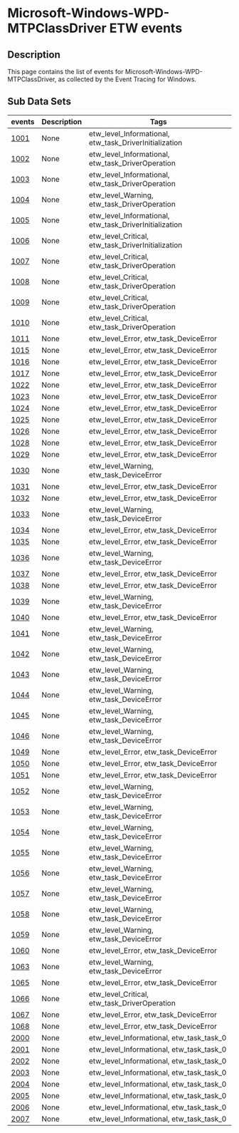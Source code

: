 # Microsoft-Windows-WPD-MTPClassDriver ETW events

## Description
This page contains the list of events for Microsoft-Windows-WPD-MTPClassDriver, as collected by the Event Tracing for Windows.

## Sub Data Sets
|events|Description|Tags|
|---|---|---|
|[1001](events/event-1001.md)|None|etw_level_Informational, etw_task_DriverInitialization|
|[1002](events/event-1002.md)|None|etw_level_Informational, etw_task_DriverOperation|
|[1003](events/event-1003.md)|None|etw_level_Informational, etw_task_DriverOperation|
|[1004](events/event-1004.md)|None|etw_level_Warning, etw_task_DriverOperation|
|[1005](events/event-1005.md)|None|etw_level_Informational, etw_task_DriverInitialization|
|[1006](events/event-1006.md)|None|etw_level_Critical, etw_task_DriverInitialization|
|[1007](events/event-1007.md)|None|etw_level_Critical, etw_task_DriverOperation|
|[1008](events/event-1008.md)|None|etw_level_Critical, etw_task_DriverOperation|
|[1009](events/event-1009.md)|None|etw_level_Critical, etw_task_DriverOperation|
|[1010](events/event-1010.md)|None|etw_level_Critical, etw_task_DriverOperation|
|[1011](events/event-1011.md)|None|etw_level_Error, etw_task_DeviceError|
|[1015](events/event-1015.md)|None|etw_level_Error, etw_task_DeviceError|
|[1016](events/event-1016.md)|None|etw_level_Error, etw_task_DeviceError|
|[1017](events/event-1017.md)|None|etw_level_Error, etw_task_DeviceError|
|[1022](events/event-1022.md)|None|etw_level_Error, etw_task_DeviceError|
|[1023](events/event-1023.md)|None|etw_level_Error, etw_task_DeviceError|
|[1024](events/event-1024.md)|None|etw_level_Error, etw_task_DeviceError|
|[1025](events/event-1025.md)|None|etw_level_Error, etw_task_DeviceError|
|[1026](events/event-1026.md)|None|etw_level_Error, etw_task_DeviceError|
|[1028](events/event-1028.md)|None|etw_level_Error, etw_task_DeviceError|
|[1029](events/event-1029.md)|None|etw_level_Error, etw_task_DeviceError|
|[1030](events/event-1030.md)|None|etw_level_Warning, etw_task_DeviceError|
|[1031](events/event-1031.md)|None|etw_level_Error, etw_task_DeviceError|
|[1032](events/event-1032.md)|None|etw_level_Error, etw_task_DeviceError|
|[1033](events/event-1033.md)|None|etw_level_Warning, etw_task_DeviceError|
|[1034](events/event-1034.md)|None|etw_level_Error, etw_task_DeviceError|
|[1035](events/event-1035.md)|None|etw_level_Error, etw_task_DeviceError|
|[1036](events/event-1036.md)|None|etw_level_Warning, etw_task_DeviceError|
|[1037](events/event-1037.md)|None|etw_level_Error, etw_task_DeviceError|
|[1038](events/event-1038.md)|None|etw_level_Error, etw_task_DeviceError|
|[1039](events/event-1039.md)|None|etw_level_Warning, etw_task_DeviceError|
|[1040](events/event-1040.md)|None|etw_level_Error, etw_task_DeviceError|
|[1041](events/event-1041.md)|None|etw_level_Warning, etw_task_DeviceError|
|[1042](events/event-1042.md)|None|etw_level_Warning, etw_task_DeviceError|
|[1043](events/event-1043.md)|None|etw_level_Warning, etw_task_DeviceError|
|[1044](events/event-1044.md)|None|etw_level_Warning, etw_task_DeviceError|
|[1045](events/event-1045.md)|None|etw_level_Warning, etw_task_DeviceError|
|[1046](events/event-1046.md)|None|etw_level_Warning, etw_task_DeviceError|
|[1049](events/event-1049.md)|None|etw_level_Error, etw_task_DeviceError|
|[1050](events/event-1050.md)|None|etw_level_Error, etw_task_DeviceError|
|[1051](events/event-1051.md)|None|etw_level_Error, etw_task_DeviceError|
|[1052](events/event-1052.md)|None|etw_level_Warning, etw_task_DeviceError|
|[1053](events/event-1053.md)|None|etw_level_Warning, etw_task_DeviceError|
|[1054](events/event-1054.md)|None|etw_level_Warning, etw_task_DeviceError|
|[1055](events/event-1055.md)|None|etw_level_Warning, etw_task_DeviceError|
|[1056](events/event-1056.md)|None|etw_level_Warning, etw_task_DeviceError|
|[1057](events/event-1057.md)|None|etw_level_Warning, etw_task_DeviceError|
|[1058](events/event-1058.md)|None|etw_level_Warning, etw_task_DeviceError|
|[1059](events/event-1059.md)|None|etw_level_Warning, etw_task_DeviceError|
|[1060](events/event-1060.md)|None|etw_level_Error, etw_task_DeviceError|
|[1063](events/event-1063.md)|None|etw_level_Warning, etw_task_DeviceError|
|[1065](events/event-1065.md)|None|etw_level_Error, etw_task_DeviceError|
|[1066](events/event-1066.md)|None|etw_level_Critical, etw_task_DriverOperation|
|[1067](events/event-1067.md)|None|etw_level_Error, etw_task_DeviceError|
|[1068](events/event-1068.md)|None|etw_level_Error, etw_task_DeviceError|
|[2000](events/event-2000.md)|None|etw_level_Informational, etw_task_task_0|
|[2001](events/event-2001.md)|None|etw_level_Informational, etw_task_task_0|
|[2002](events/event-2002.md)|None|etw_level_Informational, etw_task_task_0|
|[2003](events/event-2003.md)|None|etw_level_Informational, etw_task_task_0|
|[2004](events/event-2004.md)|None|etw_level_Informational, etw_task_task_0|
|[2005](events/event-2005.md)|None|etw_level_Informational, etw_task_task_0|
|[2006](events/event-2006.md)|None|etw_level_Informational, etw_task_task_0|
|[2007](events/event-2007.md)|None|etw_level_Informational, etw_task_task_0|
